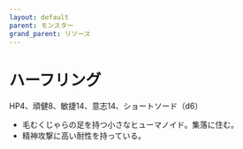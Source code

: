 ```yaml
---
layout: default
parent: モンスター
grand_parent: リソース
---
```


# ハーフリング

HP4、頑健8、敏捷14、意志14、ショートソード（d6）

- 毛むくじゃらの足を持つ小さなヒューマノイド。集落に住む。
- 精神攻撃に高い耐性を持っている。
